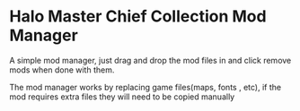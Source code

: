 # Halo Master Chief Collection Mod Manager

A simple mod manager, just drag and drop the mod files in and click remove mods when done with them.

The mod manager works by replacing game files(maps, fonts , etc), if the mod requires extra files they will need to be copied manually